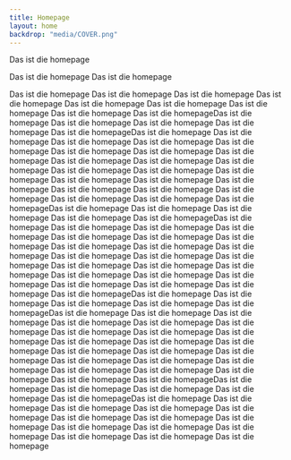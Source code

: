 ```yaml
---
title: Homepage
layout: home
backdrop: "media/COVER.png"
---
```


Das ist die homepage

Das ist die homepage
Das ist die homepage

Das ist die homepage
Das ist die homepage
Das ist die homepage
Das ist die homepage
Das ist die homepage
Das ist die homepage
Das ist die homepage
Das ist die homepage
Das ist die homepageDas ist die homepage
Das ist die homepage
Das ist die homepage
Das ist die homepage
Das ist die homepageDas ist die homepage
Das ist die homepage
Das ist die homepage
Das ist die homepage
Das ist die homepage
Das ist die homepage
Das ist die homepage
Das ist die homepage
Das ist die homepage
Das ist die homepage
Das ist die homepage
Das ist die homepage
Das ist die homepage
Das ist die homepage
Das ist die homepage
Das ist die homepage
Das ist die homepage
Das ist die homepage
Das ist die homepage
Das ist die homepage
Das ist die homepage
Das ist die homepage
Das ist die homepageDas ist die homepage
Das ist die homepage
Das ist die homepage
Das ist die homepage
Das ist die homepageDas ist die homepage
Das ist die homepage
Das ist die homepage
Das ist die homepage
Das ist die homepage
Das ist die homepage
Das ist die homepage
Das ist die homepage
Das ist die homepage
Das ist die homepage
Das ist die homepage
Das ist die homepage
Das ist die homepage
Das ist die homepage
Das ist die homepage
Das ist die homepage
Das ist die homepage
Das ist die homepage
Das ist die homepage
Das ist die homepage
Das ist die homepage
Das ist die homepage
Das ist die homepageDas ist die homepage
Das ist die homepage
Das ist die homepage
Das ist die homepage
Das ist die homepageDas ist die homepage
Das ist die homepage
Das ist die homepage
Das ist die homepage
Das ist die homepage
Das ist die homepage
Das ist die homepage
Das ist die homepage
Das ist die homepage
Das ist die homepage
Das ist die homepage
Das ist die homepage
Das ist die homepage
Das ist die homepage
Das ist die homepage
Das ist die homepage
Das ist die homepage
Das ist die homepage
Das ist die homepage
Das ist die homepage
Das ist die homepage
Das ist die homepage
Das ist die homepageDas ist die homepage
Das ist die homepage
Das ist die homepage
Das ist die homepage
Das ist die homepageDas ist die homepage
Das ist die homepage
Das ist die homepage
Das ist die homepage
Das ist die homepage
Das ist die homepage
Das ist die homepage
Das ist die homepage
Das ist die homepage
Das ist die homepage
Das ist die homepage
Das ist die homepage
Das ist die homepage
Das ist die homepage

